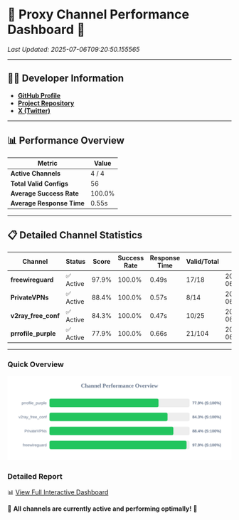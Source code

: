 # 🌟 Proxy Channel Performance Dashboard 🌟

_Last Updated: 2025-07-06T09:20:50.155565_

---

## 👩‍💻 Developer Information

- **[GitHub Profile](https://github.com/4n0nymou3)**  
- **[Project Repository](https://github.com/4n0nymou3/multi-proxy-config-fetcher)**  
- **[X (Twitter)](https://x.com/4n0nymou3)**  

---

## 📊 Performance Overview

| Metric                | Value       |
|-----------------------|-------------|
| **Active Channels**   | 4 / 4       |
| **Total Valid Configs** | 56          |
| **Average Success Rate** | 100.0%      |
| **Average Response Time** | 0.55s       |

---

## 📋 Detailed Channel Statistics

| Channel          | Status     | Score  | Success Rate | Response Time | Valid/Total | Last Success               |
|------------------|------------|--------|--------------|---------------|-------------|----------------------------|
| **freewireguard**  | ✅ Active  | 97.9%  | 100.0% | 0.49s         | 17/18       | 2025-07-06T09:20:50.153817 |
| **PrivateVPNs**  | ✅ Active  | 88.4%  | 100.0% | 0.57s         | 8/14       | 2025-07-06T09:20:49.632490 |
| **v2ray_free_conf**  | ✅ Active  | 84.3%  | 100.0% | 0.47s         | 10/25       | 2025-07-06T09:20:49.028161 |
| **prrofile_purple**  | ✅ Active  | 77.9%  | 100.0% | 0.66s         | 21/104       | 2025-07-06T09:20:48.478905 |

---

### Quick Overview
<div align="center">
  <a href="https://raw.githubusercontent.com/nullluser/NullRepo/refs/heads/main/assets/channel_stats_chart.svg">
    <img src="https://raw.githubusercontent.com/nullluser/NullRepo/refs/heads/main/assets/channel_stats_chart.svg" alt="Source Performance Statistics" width="800">
  </a>
</div>

### Detailed Report
📊 [View Full Interactive Dashboard](https://htmlpreview.github.io/?https://github.com/nullluser/NullRepo/blob/main/assets/performance_report.html)

🎉 **All channels are currently active and performing optimally!** 🎉
